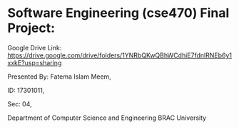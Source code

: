 # Software Engineering (cse470) Final Project:

Google Drive Link: https://drive.google.com/drive/folders/1YNRbQKwQBhWCdhiE7fdnlRNEb6y1xxkE?usp=sharing

Presented By: Fatema Islam Meem,

ID: 17301011,

Sec: 04,

Department of Computer Science and Engineering BRAC University
